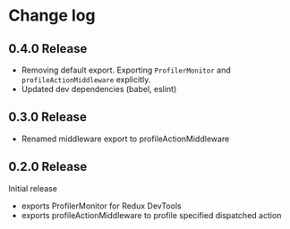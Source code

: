 # Change log

## 0.4.0 Release

- Removing default export. Exporting `ProfilerMonitor` and `profileActionMiddleware` explicitly.
- Updated dev dependencies (babel, eslint)

## 0.3.0 Release

- Renamed middleware export to profileActionMiddleware

## 0.2.0 Release

Initial release

- exports ProfilerMonitor for Redux DevTools
- exports profileActionMiddleware to profile specified dispatched action
